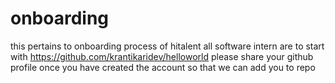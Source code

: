 # onboarding
this pertains to onboarding process of hitalent
all software intern are to start with https://github.com/krantikaridev/helloworld
please share your github profile once you have created the account so that we can add you to repo

